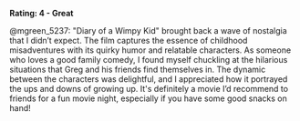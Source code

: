 **Rating: 4 - Great**

@mgreen_5237: "Diary of a Wimpy Kid" brought back a wave of nostalgia that I didn’t expect. The film captures the essence of childhood misadventures with its quirky humor and relatable characters. As someone who loves a good family comedy, I found myself chuckling at the hilarious situations that Greg and his friends find themselves in. The dynamic between the characters was delightful, and I appreciated how it portrayed the ups and downs of growing up. It's definitely a movie I’d recommend to friends for a fun movie night, especially if you have some good snacks on hand!